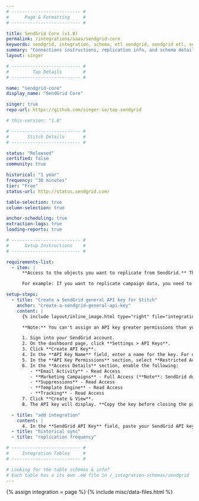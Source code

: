 ```yaml
---
# -------------------------- #
#      Page & Formatting     #
# -------------------------- #

title: SendGrid Core (v1.0)
permalink: /integrations/saas/sendgrid-core
keywords: sendgrid, integration, schema, etl sendgrid, sendgrid etl, sendgrid schema
summary: "Connections instructions, replication info, and schema details for Stitch's SendGrid Core integration."
layout: singer

# -------------------------- #
#         Tap Details        #
# -------------------------- #

name: "sendgrid-core"
display_name: "SendGrid Core"

singer: true 
repo-url: https://github.com/singer-io/tap-sendgrid

# this-version: "1.0"

# -------------------------- #
#       Stitch Details       #
# -------------------------- #

status: "Released"
certified: false
community: true

historical: "1 year"
frequency: "30 minutes"
tier: "Free"
status-url: http://status.sendgrid.com/

table-selection: true
column-selection: true

anchor-scheduling: true
extraction-logs: true
loading-reports: true

# -------------------------- #
#      Setup Instructions    #
# -------------------------- #

requirements-list:
  - item: |
      **Access to the objects you want to replicate from SendGrid.** This is required to grant the required permissions to the API key Stitch uses to connect to your SendGrid account.

      For example: If you want to replicate campaign data, you need to be able to access campaigns in your SendGrid account.

setup-steps:
  - title: "Create a SendGrid general API key for Stitch"
    anchor: "create-a-sendgrid-general-api-key"
    content: |
      {% include layout/inline_image.html type="right" file="integrations/sendgrid-core-api-key.png" alt="" max-width="300px" %}

      **Note:** You can't assign an API key greater permissions than you currently have in SendGrid.

      1. Sign into your SendGrid account.
      2. On the dashboard page, click **Settings > API Keys**.
      3. Click **Create API Key**.
      4. In the **API Key Name** field, enter a name for the key. For example: `Stitch API key`
      5. In the **API Key Permissions** section, select **Restricted Access**.
      6. In the **Access Details** section, enable the following:
         - **Email Activity** - Read Access
         - **Marketing Campaigns** - Full Access (**Note**: SendGrid doesn't currently provide a read-only level for this object.)
         - **Suppressions** - Read Access
         - **Template Engine** - Read Access
         - **Tracking** - Read Access
      7. Click **Create & View**.
      8. The API key will display. **Copy the key before closing the page**, as SendGrid won't display it again.

  - title: "add integration"
    content: |
      4. In the **SendGrid API Key** field, paste your SendGrid API key.
  - title: "historical sync"
  - title: "replication frequency"

# -------------------------- #
#     Integration Tables     #
# -------------------------- #

# Looking for the table schemas & info?
# Each table has a its own .md file in /_integration-schemas/sendgrid
---
```

{% assign integration = page %}
{% include misc/data-files.html %}

